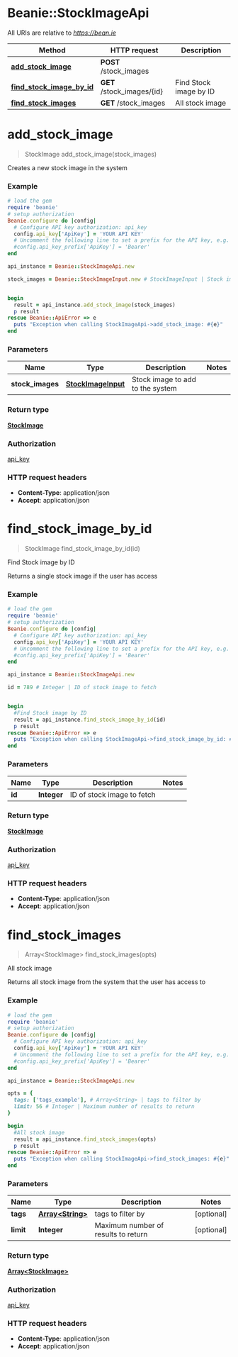 # Beanie::StockImageApi

All URIs are relative to *https://bean.ie*

Method | HTTP request | Description
------------- | ------------- | -------------
[**add_stock_image**](StockImageApi.md#add_stock_image) | **POST** /stock_images | 
[**find_stock_image_by_id**](StockImageApi.md#find_stock_image_by_id) | **GET** /stock_images/{id} | Find Stock image by ID
[**find_stock_images**](StockImageApi.md#find_stock_images) | **GET** /stock_images | All stock image


# **add_stock_image**
> StockImage add_stock_image(stock_images)



Creates a new stock image in the system

### Example
```ruby
# load the gem
require 'beanie'
# setup authorization
Beanie.configure do |config|
  # Configure API key authorization: api_key
  config.api_key['ApiKey'] = 'YOUR API KEY'
  # Uncomment the following line to set a prefix for the API key, e.g. 'Bearer' (defaults to nil)
  #config.api_key_prefix['ApiKey'] = 'Bearer'
end

api_instance = Beanie::StockImageApi.new

stock_images = Beanie::StockImageInput.new # StockImageInput | Stock image to add to the system


begin
  result = api_instance.add_stock_image(stock_images)
  p result
rescue Beanie::ApiError => e
  puts "Exception when calling StockImageApi->add_stock_image: #{e}"
end
```

### Parameters

Name | Type | Description  | Notes
------------- | ------------- | ------------- | -------------
 **stock_images** | [**StockImageInput**](StockImageInput.md)| Stock image to add to the system | 

### Return type

[**StockImage**](StockImage.md)

### Authorization

[api_key](../README.md#api_key)

### HTTP request headers

 - **Content-Type**: application/json
 - **Accept**: application/json



# **find_stock_image_by_id**
> StockImage find_stock_image_by_id(id)

Find Stock image by ID

Returns a single stock image if the user has access

### Example
```ruby
# load the gem
require 'beanie'
# setup authorization
Beanie.configure do |config|
  # Configure API key authorization: api_key
  config.api_key['ApiKey'] = 'YOUR API KEY'
  # Uncomment the following line to set a prefix for the API key, e.g. 'Bearer' (defaults to nil)
  #config.api_key_prefix['ApiKey'] = 'Bearer'
end

api_instance = Beanie::StockImageApi.new

id = 789 # Integer | ID of stock image to fetch


begin
  #Find Stock image by ID
  result = api_instance.find_stock_image_by_id(id)
  p result
rescue Beanie::ApiError => e
  puts "Exception when calling StockImageApi->find_stock_image_by_id: #{e}"
end
```

### Parameters

Name | Type | Description  | Notes
------------- | ------------- | ------------- | -------------
 **id** | **Integer**| ID of stock image to fetch | 

### Return type

[**StockImage**](StockImage.md)

### Authorization

[api_key](../README.md#api_key)

### HTTP request headers

 - **Content-Type**: application/json
 - **Accept**: application/json



# **find_stock_images**
> Array&lt;StockImage&gt; find_stock_images(opts)

All stock image

Returns all stock image from the system that the user has access to

### Example
```ruby
# load the gem
require 'beanie'
# setup authorization
Beanie.configure do |config|
  # Configure API key authorization: api_key
  config.api_key['ApiKey'] = 'YOUR API KEY'
  # Uncomment the following line to set a prefix for the API key, e.g. 'Bearer' (defaults to nil)
  #config.api_key_prefix['ApiKey'] = 'Bearer'
end

api_instance = Beanie::StockImageApi.new

opts = { 
  tags: ['tags_example'], # Array<String> | tags to filter by
  limit: 56 # Integer | Maximum number of results to return
}

begin
  #All stock image
  result = api_instance.find_stock_images(opts)
  p result
rescue Beanie::ApiError => e
  puts "Exception when calling StockImageApi->find_stock_images: #{e}"
end
```

### Parameters

Name | Type | Description  | Notes
------------- | ------------- | ------------- | -------------
 **tags** | [**Array&lt;String&gt;**](String.md)| tags to filter by | [optional] 
 **limit** | **Integer**| Maximum number of results to return | [optional] 

### Return type

[**Array&lt;StockImage&gt;**](StockImage.md)

### Authorization

[api_key](../README.md#api_key)

### HTTP request headers

 - **Content-Type**: application/json
 - **Accept**: application/json



